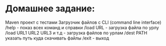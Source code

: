 # Домашнее задание:
Maven проект с тестами
Загрузчик файлов с CLI (command line interface)
/help - показ всех команд и справки
/load URL - загрузка файла по урлу
/load URL1 URL2 URL3 и т.д - загрузка файлов по урлам
/dest PATH указать путь куда скачивать файлы
/exit - выход
